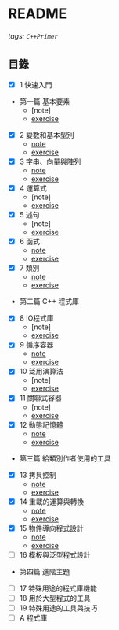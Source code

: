 # README
###### tags: `C++Primer`
## 目錄
- [x] 1 快速入門
- 第一篇 基本要素
  - [note]
  - [exercise](https://github.com/PYChih/Cpp_Primer/tree/main/ch01_getting_started)
- [x] 2 變數和基本型別
  - [note](https://github.com/PYChih/Cpp_Primer/blob/main/ch02_variables_and_basic_types/Ch02_Variables_and_Basic_Types.md)
  - [exercise](https://github.com/PYChih/Cpp_Primer/blob/main/ch02_variables_and_basic_types/README.md)
- [x] 3 字串、向量與陣列
  - [note](https://github.com/PYChih/Cpp_Primer/blob/main/ch03_strings_vectors_and_arrays/Ch03_Strings_Vectors_and_Arrays.md)
  - [exercise](https://github.com/PYChih/Cpp_Primer/blob/main/ch03_strings_vectors_and_arrays/README.md)
- [x] 4 運算式
  - [note]
  - [exercise](https://github.com/PYChih/Cpp_Primer/tree/main/ch04_expressions)
- [x] 5 述句
  - [note]
  - [exercise](https://github.com/PYChih/Cpp_Primer/tree/main/ch05_statements) 
- [x] 6 函式
  - [note](https://github.com/PYChih/Cpp_Primer/blob/main/ch06_functions/ch06_Functions.md)
  - [exercise](https://github.com/PYChih/Cpp_Primer/blob/main/ch06_functions/README.md) 
- [x] 7 類別
  - [note](https://github.com/PYChih/Cpp_Primer/blob/main/ch07_classes/ch07_Classes.md)
  - [exercise](https://github.com/PYChih/Cpp_Primer/blob/main/ch07_classes/README.md) 
- 第二篇 C++ 程式庫
- [x] 8 IO程式庫
  - [note]
  - [exercise](https://github.com/PYChih/Cpp_Primer/tree/main/ch08_the_io_library) 
- [x] 9 循序容器
  - [note](https://github.com/PYChih/Cpp_Primer/blob/main/ch09_sequential_containers/Ch09_Sequential_Containers.md)
  - [exercise](https://github.com/PYChih/Cpp_Primer/blob/main/ch09_sequential_containers/README.md)
- [x] 10 泛用演算法
  - [note]
  - [exercise](https://github.com/PYChih/Cpp_Primer/tree/main/ch10_generic_algorithm) 
- [x] 11 關聯式容器
  - [note]
  - [exercise](https://github.com/PYChih/Cpp_Primer/tree/main/ch11_Associative_Containers) 
- [x] 12 動態記憶體
  - [note](https://github.com/PYChih/Cpp_Primer/blob/main/ch09_sequential_containers/ch12_Dynamic_memory.md)
  - [exercise](https://github.com/PYChih/Cpp_Primer/blob/main/ch12_Dynamic_memory/README.md) 
- 第三篇 給類別作者使用的工具
- [x] 13 拷貝控制
  - [note](https://github.com/PYChih/Cpp_Primer/blob/main/ch13_Copy_control/Ch13_Copy_control.md)
  - [exercise](https://github.com/PYChih/Cpp_Primer/blob/main/ch13_Copy_control/README.md)
- [x] 14 重載的運算與轉換
  - [note](https://github.com/PYChih/Cpp_Primer/blob/main/ch14_Overloaded_Operations_and_Conversions/ch14_Overloaded_Operations_and_Conversions.md)
  - [exercise](https://github.com/PYChih/Cpp_Primer/blob/main/ch14_Overloaded_Operations_and_Conversions/README.md) 
- [x] 15 物件導向程式設計
  - [note](https://github.com/PYChih/Cpp_Primer/blob/main/ch15_Object-Oriented_Programming/ch15_Object-Oriented_Programming.md)
  - [exercise](https://github.com/PYChih/Cpp_Primer/blob/main/ch15_Object-Oriented_Programming/README.md)
- [ ] 16 模板與泛型程式設計
- 第四篇 進階主題
- [ ] 17 特殊用途的程式庫機能
- [ ] 18 用於大型程式的工具
- [ ] 19 特殊用途的工具與技巧
- [ ] A 程式庫
